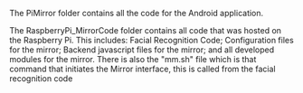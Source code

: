 The PiMirror folder contains all the code for the Android application.

The RaspberryPi_MirrorCode folder contains all code that was hosted on the Raspberry Pi.
	This includes: Facial Recognition Code; Configuration files for the mirror; Backend javascript files for the mirror; and all developed modules for the mirror.
	There is also the "mm.sh" file which is that command that initiates the Mirror interface, this is called from the facial recognition code